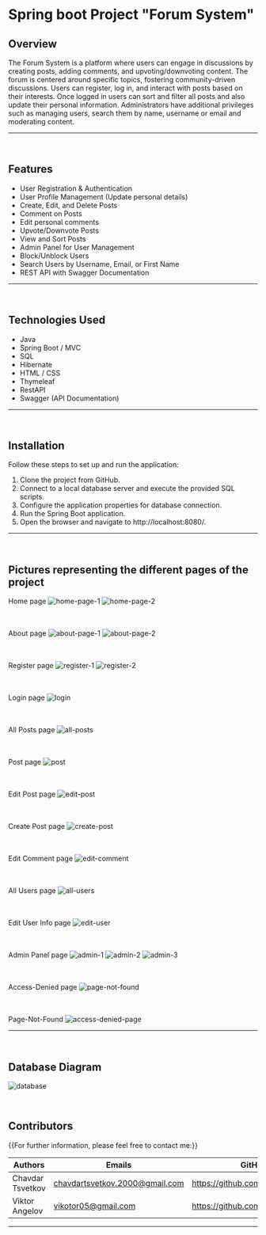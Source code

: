 # Spring boot Project "Forum System"

## Overview

The Forum System is a platform where users can engage in discussions by creating posts, adding comments, and upvoting/downvoting content. The forum is centered around specific topics, fostering community-driven discussions. Users can register, log in, and interact with posts based on their interests. Once logged in users can sort and filter all posts and also update their personal information. Administrators have additional privileges such as managing users, search them by name, username or email and moderating content.


---
<br>

## Features

- User Registration & Authentication
- User Profile Management (Update personal details)
- Create, Edit, and Delete Posts
- Comment on Posts
- Edit personal comments
- Upvote/Downvote Posts
- View and Sort Posts
- Admin Panel for User Management
- Block/Unblock Users
- Search Users by Username, Email, or First Name
- REST API with Swagger Documentation


---
<br>

## Technologies Used

- Java
- Spring Boot / MVC
- SQL
- Hibernate
- HTML / CSS
- Thymeleaf
- RestAPI
- Swagger (API Documentation)


---
<br />

## Installation

Follow these steps to set up and run the application:

1. Clone the project from GitHub.
2. Connect to a local database server and execute the provided SQL scripts.
3. Configure the application properties for database connection.
4. Run the Spring Boot application.
5. Open the browser and navigate to http://localhost:8080/.


---
<br>

## Pictures representing the different pages of the project

Home page
![home-page-1](https://github.com/user-attachments/assets/4f230bcd-7ca0-4fbf-a780-8e0376796570)
![home-page-2](https://github.com/user-attachments/assets/e4215794-a22b-4498-98f6-b38e0249b436)
<br><br><br>

About page
![about-page-1](https://github.com/user-attachments/assets/c073752c-5ab0-4a88-92ef-989840440d3f)
![about-page-2](https://github.com/user-attachments/assets/3fd63b82-69bd-43cc-876e-7239dc99c912)
<br><br><br>

Register page
![register-1](https://github.com/user-attachments/assets/82253592-8386-4cc6-a362-cb75ba92ef36)
![register-2](https://github.com/user-attachments/assets/cf2f9877-c344-4686-a333-93bb1fd743b7)
<br><br><br>

Login page
![login](https://github.com/user-attachments/assets/f80efc4a-3ac5-486d-8fb0-2da64a096396)
<br><br><br>

All Posts page
![all-posts](https://github.com/user-attachments/assets/26927ee8-965f-4f99-ad44-832e0b72abc7)
<br><br><br>

Post page
![post](https://github.com/user-attachments/assets/ae54fe32-828e-4291-815c-2af09f0e0355)
<br><br><br>

Edit Post page
![edit-post](https://github.com/user-attachments/assets/8b8badd1-0bf8-40d4-81ac-30dda745772d)
<br><br><br>

Create Post page
![create-post](https://github.com/user-attachments/assets/f99d0f8d-d7c0-4a93-a6b0-cb6de62641a3)
<br><br><br>

Edit Comment page
![edit-comment](https://github.com/user-attachments/assets/913acc12-4a9e-4148-9b61-6002ce20c63a)
<br><br><br>

All Users page
![all-users](https://github.com/user-attachments/assets/38ef401f-d121-4eb5-aea0-dff6f218478b)
<br><br><br>

Edit User Info page
![edit-user](https://github.com/user-attachments/assets/79afbee3-6e25-4c23-b05e-3bc832c711f1)
<br><br><br>

Admin Panel page
![admin-1](https://github.com/user-attachments/assets/2a6ea3cf-be79-40ca-83a1-c5907cd0229f)
![admin-2](https://github.com/user-attachments/assets/bab6d2d5-61bb-4d68-ba9e-84532cc98eb8)
![admin-3](https://github.com/user-attachments/assets/1dfe51bf-9600-4c05-8f83-c67c9c790ef6)
<br><br><br>

Access-Denied page
![page-not-found](https://github.com/user-attachments/assets/69eff63a-8d92-4b4e-aeb9-e5d756af7126)
<br><br><br>

Page-Not-Found
![access-denied-page](https://github.com/user-attachments/assets/075a8287-15c8-4efb-9586-c06454661379)
<br>


---
<br />

## Database Diagram

![database](https://github.com/user-attachments/assets/65baefe6-609d-4a25-b4df-515e8d40190b)



<br>

## Contributors
{{For further information, please feel free to contact me:}}

| Authors          | Emails                         | GitHub                           |
| -----------------| -------------------------------|--------------------------------  |
| Chavdar Tsvetkov | chavdartsvetkov.2000@gmail.com | https://github.com/Chavo02
| Viktor Angelov   | vikotor05@gmail.com            | https://github.com/Viktor030105  |


---
<br />

